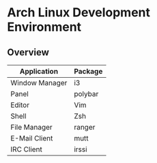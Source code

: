 # Arch Linux Development Environment

## Overview

| Application | Package |
| --- | --- |
| Window Manager | i3 |
| Panel | polybar |
| Editor | Vim |
| Shell | Zsh |
| File Manager | ranger |
| E-Mail Client | mutt |
| IRC Client | irssi |

